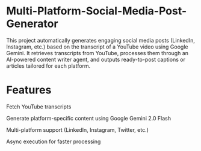 # Multi-Platform-Social-Media-Post-Generator
This project automatically generates engaging social media posts (LinkedIn, Instagram, etc.) based on the transcript of a YouTube video using Google Gemini.
It retrieves transcripts from YouTube, processes them through an AI-powered content writer agent, and outputs ready-to-post captions or articles tailored for each platform.

# Features

Fetch YouTube transcripts

Generate platform-specific content using Google Gemini 2.0 Flash

Multi-platform support (LinkedIn, Instagram, Twitter, etc.)

Async execution for faster processing
